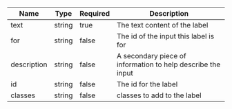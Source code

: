 | Name | Type   | Required | Description |
|------|--------|----------|-------------|
| text | string | true     | The text content of the label |
| for  | string | false    | The id of the input this label is for |
| description | string | false | A secondary piece of information to help describe the input |
| id   | string | false    | The id for the label |
| classes | string | false | classes to add to the label |
